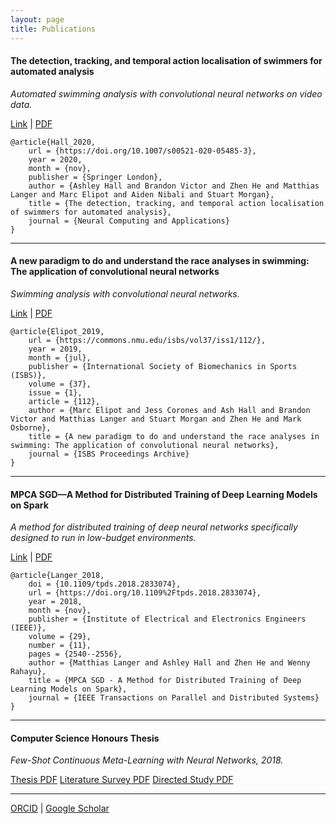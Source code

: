 ```yaml
---
layout: page
title: Publications
---
```


#### The detection, tracking, and temporal action localisation of swimmers for automated analysis
_Automated swimming analysis with convolutional neural networks on video data._

[Link](https://doi.org/10.1007/s00521-020-05485-3) | [PDF](/download/Hall2020_Article_TheDetectionTrackingAndTempora.pdf)
```
@article{Hall_2020,
	url = {https://doi.org/10.1007/s00521-020-05485-3},
	year = 2020,
	month = {nov},
	publisher = {Springer London},
	author = {Ashley Hall and Brandon Victor and Zhen He and Matthias Langer and Marc Elipot and Aiden Nibali and Stuart Morgan},
	title = {The detection, tracking, and temporal action localisation of swimmers for automated analysis},
	journal = {Neural Computing and Applications}
}
```

_______

#### A new paradigm to do and understand the race analyses in swimming: The application of convolutional neural networks
_Swimming analysis with convolutional neural networks._

[Link](https://commons.nmu.edu/isbs/vol37/iss1/112/) | [PDF](/download/A_NEW_PARADIGM.pdf)
```
@article{Elipot_2019,
	url = {https://commons.nmu.edu/isbs/vol37/iss1/112/},
	year = 2019,
	month = {jul},
	publisher = {International Society of Biomechanics in Sports (ISBS)},
	volume = {37},
	issue = {1},
	article = {112},
	author = {Marc Elipot and Jess Corones and Ash Hall and Brandon Victor and Matthias Langer and Stuart Morgan and Zhen He and Mark Osborne},
	title = {A new paradigm to do and understand the race analyses in swimming: The application of convolutional neural networks},
	journal = {ISBS Proceedings Archive}
}
```

_______

#### MPCA SGD—A Method for Distributed Training of Deep Learning Models on Spark
_A method for distributed training of deep neural networks specifically designed to run in low-budget environments._

[Link](https://ieeexplore.ieee.org/abstract/document/8354695) | [PDF](/download/TPDS_MPCA_SGD.pdf)
```
@article{Langer_2018,
	doi = {10.1109/tpds.2018.2833074},
	url = {https://doi.org/10.1109%2Ftpds.2018.2833074},
	year = 2018,
	month = {nov},
	publisher = {Institute of Electrical and Electronics Engineers (IEEE)},
	volume = {29},
	number = {11},
	pages = {2540--2556},
	author = {Matthias Langer and Ashley Hall and Zhen He and Wenny Rahayu},
	title = {MPCA SGD - A Method for Distributed Training of Deep Learning Models on Spark},
	journal = {IEEE Transactions on Parallel and Distributed Systems}
} 
```

_______


#### Computer Science Honours Thesis
_Few-Shot Continuous Meta-Learning with Neural Networks, 2018._

[Thesis PDF](/download/honours-thesis.pdf)
[Literature Survey PDF](/download/honours-literature-survey.pdf)
[Directed Study PDF](/download/honours-directed-study-report.pdf)

_______


[ORCID](https://orcid.org/0000-0002-0881-4098) | [Google Scholar](https://scholar.google.com/citations?user=zCj07uQAAAAJ)

